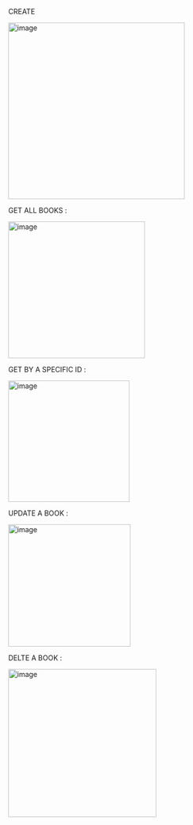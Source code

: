 CREATE

<img width="355" alt="image" src="https://github.com/user-attachments/assets/7846ace7-5e74-49d7-a171-835ef07a54b3">


GET ALL BOOKS :

<img width="275" alt="image" src="https://github.com/user-attachments/assets/8d7b3b21-7ee0-4486-9fc5-c65ad164a359">


GET BY A SPECIFIC ID : 

<img width="244" alt="image" src="https://github.com/user-attachments/assets/04d51979-8c43-46bc-8ae9-e15656b87026">

UPDATE A BOOK :

<img width="246" alt="image" src="https://github.com/user-attachments/assets/02036ced-9ea8-46ae-83e8-fe531facc8a1">

DELTE A BOOK :

<img width="298" alt="image" src="https://github.com/user-attachments/assets/d92039cd-972d-4fb8-997e-9cc2fdbd56a2">
